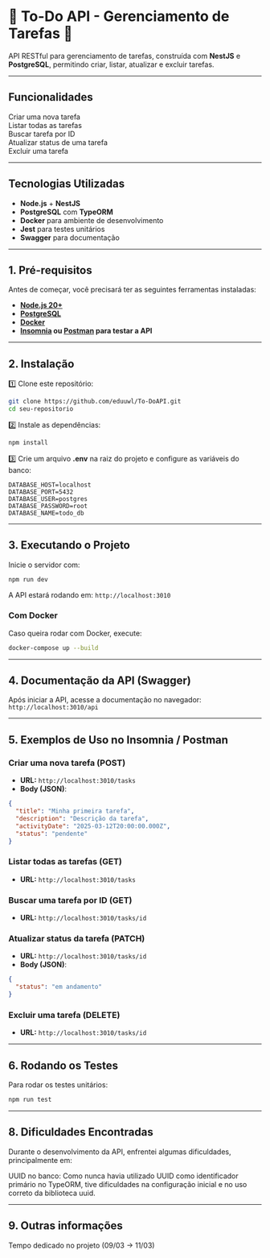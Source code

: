 # 📌 To-Do API - Gerenciamento de Tarefas 🚀

API RESTful para gerenciamento de tarefas, construída com **NestJS** e **PostgreSQL**, permitindo criar, listar, atualizar e excluir tarefas.

---

##  Funcionalidades
 Criar uma nova tarefa  
 Listar todas as tarefas  
 Buscar tarefa por ID  
 Atualizar status de uma tarefa  
 Excluir uma tarefa  

---

##  **Tecnologias Utilizadas**
- **Node.js** + **NestJS**
- **PostgreSQL** com **TypeORM**
- **Docker** para ambiente de desenvolvimento
- **Jest** para testes unitários
- **Swagger** para documentação

---

##  **1. Pré-requisitos**
Antes de começar, você precisará ter as seguintes ferramentas instaladas:
- **[Node.js 20+](https://nodejs.org/)**
- **[PostgreSQL](https://www.postgresql.org/)**
- **[Docker](https://www.docker.com/)**
- **[Insomnia](https://insomnia.rest/) ou [Postman](https://www.postman.com/) para testar a API**

---

##  **2. Instalação**
1️⃣ Clone este repositório:  
```bash
git clone https://github.com/eduuwl/To-DoAPI.git
cd seu-repositorio
```

2️⃣ Instale as dependências:
```bash
npm install
```

3️⃣ Crie um arquivo **.env** na raiz do projeto e configure as variáveis do banco:
```env
DATABASE_HOST=localhost
DATABASE_PORT=5432
DATABASE_USER=postgres
DATABASE_PASSWORD=root
DATABASE_NAME=todo_db
```

---

##  **3. Executando o Projeto**
Inicie o servidor com:
```bash
npm run dev
```
A API estará rodando em:
 `http://localhost:3010`

###  **Com Docker**
Caso queira rodar com Docker, execute:
```bash
docker-compose up --build
```


---

##  **4. Documentação da API (Swagger)**
Após iniciar a API, acesse a documentação no navegador:  
 `http://localhost:3010/api`

---

##  **5. Exemplos de Uso no Insomnia / Postman**
###  **Criar uma nova tarefa (POST)**
- **URL:** `http://localhost:3010/tasks`
- **Body (JSON)**:
```json
{
  "title": "Minha primeira tarefa",
  "description": "Descrição da tarefa",
  "activityDate": "2025-03-12T20:00:00.000Z",
  "status": "pendente"
}
```

###  **Listar todas as tarefas (GET)**
- **URL:** `http://localhost:3010/tasks`

###  **Buscar uma tarefa por ID (GET)**
- **URL:** `http://localhost:3010/tasks/id`

###  **Atualizar status da tarefa (PATCH)**
- **URL:** `http://localhost:3010/tasks/id`
- **Body (JSON)**:
```json
{
  "status": "em andamento"
}
```

###  **Excluir uma tarefa (DELETE)**
- **URL:** `http://localhost:3010/tasks/id`

---

##  **6. Rodando os Testes**
Para rodar os testes unitários:
```bash
npm run test
```
---

## **8. Dificuldades Encontradas**
Durante o desenvolvimento da API, enfrentei algumas dificuldades, principalmente em:

UUID no banco: Como nunca havia utilizado UUID como identificador primário no TypeORM, tive dificuldades na configuração inicial e no uso correto da biblioteca uuid.

---

## **9. Outras informações**
Tempo dedicado no projeto (09/03 -> 11/03)

